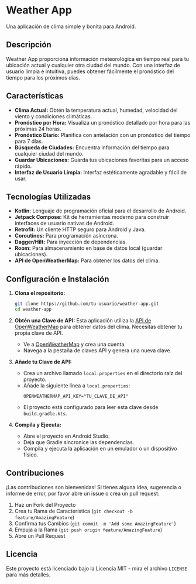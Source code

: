 # Weather App

Una aplicación de clima simple y bonita para Android.

## Descripción

Weather App proporciona información meteorológica en tiempo real para tu ubicación actual y cualquier otra ciudad del mundo. Con una interfaz de usuario limpia e intuitiva, puedes obtener fácilmente el pronóstico del tiempo para los próximos días.

## Características

*   **Clima Actual:** Obtén la temperatura actual, humedad, velocidad del viento y condiciones climáticas.
*   **Pronóstico por Hora:** Visualiza un pronóstico detallado por hora para las próximas 24 horas.
*   **Pronóstico Diario:** Planifica con antelación con un pronóstico del tiempo para 7 días.
*   **Búsqueda de Ciudades:** Encuentra información del tiempo para cualquier ciudad del mundo.
*   **Guardar Ubicaciones:** Guarda tus ubicaciones favoritas para un acceso rápido.
*   **Interfaz de Usuario Limpia:** Interfaz estéticamente agradable y fácil de usar.


## Tecnologías Utilizadas

*   **Kotlin:** Lenguaje de programación oficial para el desarrollo de Android.
*   **Jetpack Compose:** Kit de herramientas moderno para construir interfaces de usuario nativas de Android.
*   **Retrofit:** Un cliente HTTP seguro para Android y Java.
*   **Coroutines:** Para programación asíncrona.
*   **Dagger/Hilt:** Para inyección de dependencias.
*   **Room:** Para almacenamiento en base de datos local (guardar ubicaciones).
*   **API de OpenWeatherMap:** Para obtener los datos del clima.

## Configuración e Instalación

1.  **Clona el repositorio:**
    ```bash
    git clone https://github.com/tu-usuario/weather-app.git
    cd weather-app
    ```

2.  **Obtén una Clave de API:**
    Esta aplicación utiliza la [API de OpenWeatherMap](https://openweathermap.org/api) para obtener datos del clima. Necesitas obtener tu propia clave de API.
    *   Ve a [OpenWeatherMap](https://openweathermap.org/) y crea una cuenta.
    *   Navega a la pestaña de claves API y genera una nueva clave.

3.  **Añade tu Clave de API:**
    *   Crea un archivo llamado `local.properties` en el directorio raíz del proyecto.
    *   Añade la siguiente línea a `local.properties`:
        ```properties
        OPENWEATHERMAP_API_KEY="TU_CLAVE_DE_API"
        ```
    *   El proyecto está configurado para leer esta clave desde `build.gradle.kts`.

4.  **Compila y Ejecuta:**
    *   Abre el proyecto en Android Studio.
    *   Deja que Gradle sincronice las dependencias.
    *   Compila y ejecuta la aplicación en un emulador o un dispositivo físico.

## Contribuciones

¡Las contribuciones son bienvenidas! Si tienes alguna idea, sugerencia o informe de error, por favor abre un issue o crea un pull request.

1.  Haz un Fork del Proyecto
2.  Crea tu Rama de Característica (`git checkout -b feature/AmazingFeature`)
3.  Confirma tus Cambios (`git commit -m 'Add some AmazingFeature'`)
4.  Empuja a la Rama (`git push origin feature/AmazingFeature`)
5.  Abre un Pull Request

## Licencia

Este proyecto está licenciado bajo la Licencia MIT - mira el archivo `LICENSE` para más detalles.

